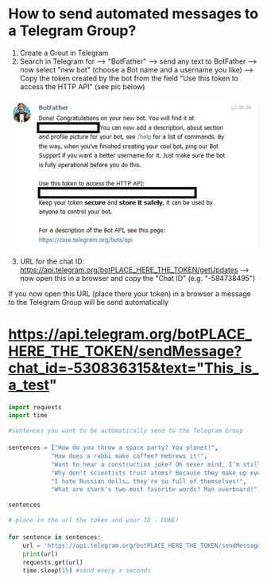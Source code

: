 # How to send automated messages to a Telegram Group?

1. Create a Grout in Telegram <br>
2. Search in Telegram for --> "BotFather" --> send any text to BotFather --> now select "new bot" (choose a Bot name and a username you like) --> Copy the token created by the bot from the field "Use this token to access the HTTP API" (see pic below)
<img src="bot.JPG" style="width: 500px;"/>

3. URL for the chat ID: https://api.telegram.org/botPLACE_HERE_THE_TOKEN/getUpdates --> now open this in a browser and copy the "Chat ID" (e.g. "-584738495") 


If you now open this URL (place there your token) in a browser a message to the Telegram Group will be send automatically

# https://api.telegram.org/botPLACE_HERE_THE_TOKEN/sendMessage?chat_id=-530836315&text="This_is_a_test"




```python
import requests
import time
```


```python
#sentences you want to be automatically send to the Telegram Group

sentences = ["How do you throw a space party? You planet!",
            "How does a rabbi make coffee? Hebrews it!",
            "Want to hear a construction joke? Oh never mind, I’m still working on that one.",
            "Why don’t scientists trust atoms? Because they make up everything!",
            "I hate Russian dolls… they're so full of themselves!",
            "What are shark’s two most favorite words? Man overboard!"]
```


```python
sentences
```


```python
# place in the url the token and your ID - DONE!

for sentence in sentences:
    url = 'https://api.telegram.org/botPLACE_HERE_THE_TOKEN/sendMessage?chat_id=PLACE_HERE_THE_ID&text="{}"'.format(sentence)
    print(url)
    requests.get(url)
    time.sleep(15) #send every x seconds
    
    
    
    
    
```
